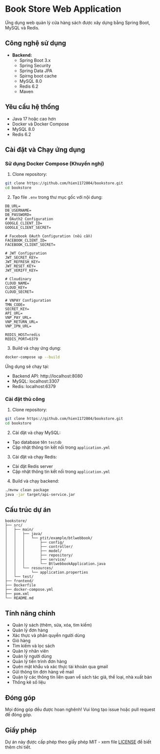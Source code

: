 # Book Store Web Application

Ứng dụng web quản lý cửa hàng sách được xây dựng bằng Spring Boot, MySQL và Redis.

## Công nghệ sử dụng

- **Backend:**
  - Spring Boot 3.x
  - Spring Security
  - Spring Data JPA
  - Spirng boot cache
  - MySQL 8.0
  - Redis 6.2
  - Maven

## Yêu cầu hệ thống

- Java 17 hoặc cao hơn
- Docker và Docker Compose
- MySQL 8.0
- Redis 6.2

## Cài đặt và Chạy ứng dụng

### Sử dụng Docker Compose (Khuyến nghị)

1. Clone repository:
```bash
git clone https://github.com/hien1172004/bookstore.git
cd bookstore
```

2. Tạo file `.env` trong thư mục gốc với nội dung:
```
DB_URL=
DB_USERNAME=
DB_PASSWORD=
# OAuth2 Configuration
GOOGLE_CLIENT_ID=
GOOGLE_CLIENT_SECRET=

# Facebook OAuth Configuration (nếu cần)
FACEBOOK_CLIENT_ID=
FACEBOOK_CLIENT_SECRET=

# JWT Configuration
JWT_SECRET_KEY=
JWT_REFRESH_KEY=
JWT_RESET_KEY=
JWT_VERIFY_KEY=

# Cloudinary
CLOUD_NAME=
CLOUD_KEY=
CLOUD_SECRET=

# VNPAY Configuration
TMN_CODE=
SECRET_KEY=
API_URL= 
VNP_PAY_URL=
VNP_RETURN_URL=
VNP_IPN_URL=

REDIS_HOST=redis
REDIS_PORT=6379
```

3. Build và chạy ứng dụng:
```bash
docker-compose up --build
```

Ứng dụng sẽ chạy tại:
- Backend API: http://localhost:8080
- MySQL: localhost:3307
- Redis: localhost:6379

### Cài đặt thủ công

1. Clone repository:
```bash
git clone https://github.com/hien1172004/bookstore.git
cd bookstore
```

2. Cài đặt và chạy MySQL:
- Tạo database tên `testdb`
- Cập nhật thông tin kết nối trong `application.yml`

3. Cài đặt và chạy Redis:
- Cài đặt Redis server
- Cập nhật thông tin kết nối trong `application.yml`

4. Build và chạy backend:
```bash
./mvnw clean package
java -jar target/api-service.jar
```


## Cấu trúc dự án

```
bookstore/
├── src/
│   ├── main/
│   │   ├── java/
│   │   │   └── ptit/example/btlwebbook/
│   │   │       ├── config/
│   │   │       ├── controller/
│   │   │       ├── model/
│   │   │       ├── repository/
│   │   │       ├── service/
│   │   │       └── BtlwebbookApplication.java
│   │   └── resources/
│   │       └── application.properties
│   └── test/
├── frontend/
├── Dockerfile
├── docker-compose.yml
├── pom.xml
└── README.md
```

## Tính năng chính
- Quản lý sách (thêm, sửa, xóa, tìm kiếm)
- Quản lý đơn hàng
- Xác thực và phân quyền người dùng
- Giỏ hàng
- Tìm kiếm và lọc sách
- Quản lý nhân viên
- Quản lý người dùng
- Quản lý tiến trình đơn hàng
- Quên mật khẩu và xác thực tài khoản qua gmail
- Gửi thông tin đơn hàng về mail
- Quản lý các thông tin liên quan về sách tác giả, thể loại, nhà xuất bản
- Thống kê số liệu 

## Đóng góp

Mọi đóng góp đều được hoan nghênh! Vui lòng tạo issue hoặc pull request để đóng góp.

## Giấy phép

Dự án này được cấp phép theo giấy phép MIT - xem file [LICENSE](LICENSE) để biết thêm chi tiết. 
